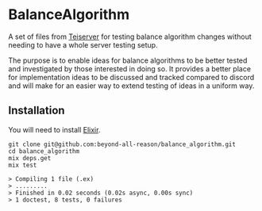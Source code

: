 # BalanceAlgorithm

A set of files from [Teiserver](https://github.com/beyond-all-reason/teiserver) for testing balance algorithm changes without needing to have a whole server testing setup.

The purpose is to enable ideas for balance algorithms to be better tested and investigated by those interested in doing so. It provides a better place for implementation ideas to be discussed and tracked compared to discord and will make for an easier way to extend testing of ideas in a uniform way.

## Installation
You will need to install [Elixir](https://elixir-lang.org/).

```
git clone git@github.com:beyond-all-reason/balance_algorithm.git
cd balance_algorithm
mix deps.get
mix test

> Compiling 1 file (.ex)
> .........
> Finished in 0.02 seconds (0.02s async, 0.00s sync)
> 1 doctest, 8 tests, 0 failures
```
